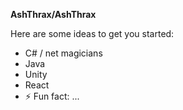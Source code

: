 **AshThrax/AshThrax** 

Here are some ideas to get you started:

- C# / net magicians
- Java
- Unity
- React 
- ⚡ Fun fact: ...

